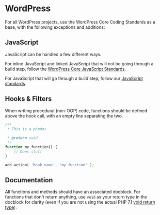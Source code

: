 # WordPress

For all WordPress projects, use the WordPress Core Coding Standards as a base, with the following exceptions and additions:

## JavaScript

JavaScript can be handled a few different ways.

For inline JavaScript and linked JavaScript that will not be going through a build step, follow the [WordPress Core JavaScript Standards](https://make.wordpress.org/core/handbook/best-practices/coding-standards/javascript/).

For JavaScript that will go through a build step, follow our [JavaScript standards](javascript.md).

## Hooks & Filters

When writing procedural (non-OOP) code, functions should be defined above the hook call, with an empty line separating the two.

```php
/**
 * This is a phpdoc

 * @return void
 */
function my_function() {
	// Does stuff
}

add_action( 'hook_name', 'my_function' );
```

## Documentation

All functions and methods should have an associated docblock. For functions that don't return anything, use `void` as your return type in the docblock for clarity (even if you are not using the actual PHP 7.1 [void return type](http://php.net/manual/en/migration71.new-features.php#migration71.new-features.void-functions)).
